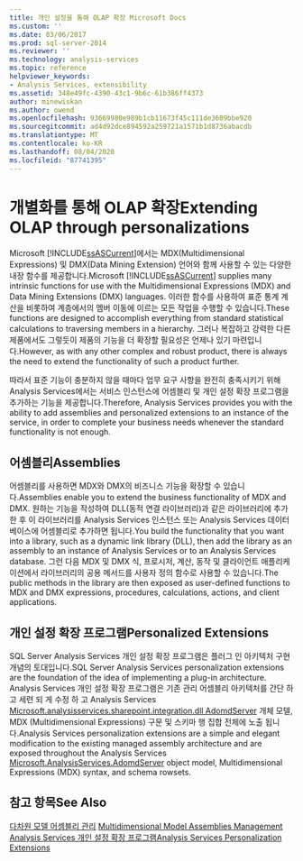 ```yaml
---
title: 개인 설정을 통해 OLAP 확장 Microsoft Docs
ms.custom: ''
ms.date: 03/06/2017
ms.prod: sql-server-2014
ms.reviewer: ''
ms.technology: analysis-services
ms.topic: reference
helpviewer_keywords:
- Analysis Services, extensibility
ms.assetid: 348e49fc-4390-43c1-9b6c-61b386ff4373
author: minewiskan
ms.author: owend
ms.openlocfilehash: 93669980e989b1cb11673f45c111de3609bbe920
ms.sourcegitcommit: ad4d92dce894592a259721a1571b1d8736abacdb
ms.translationtype: MT
ms.contentlocale: ko-KR
ms.lasthandoff: 08/04/2020
ms.locfileid: "87741395"
---
```

# <a name="extending-olap-through-personalizations"></a><span data-ttu-id="7d642-102">개별화를 통해 OLAP 확장</span><span class="sxs-lookup"><span data-stu-id="7d642-102">Extending OLAP through personalizations</span></span>
  <span data-ttu-id="7d642-103">Microsoft [!INCLUDE[ssASCurrent](../../../includes/ssascurrent-md.md)]에서는 MDX(Multidimensional Expressions) 및 DMX(Data Mining Extension) 언어와 함께 사용할 수 있는 다양한 내장 함수를 제공합니다.</span><span class="sxs-lookup"><span data-stu-id="7d642-103">Microsoft  [!INCLUDE[ssASCurrent](../../../includes/ssascurrent-md.md)] supplies many intrinsic functions for use with the Multidimensional Expressions (MDX) and Data Mining Extensions (DMX) languages.</span></span> <span data-ttu-id="7d642-104">이러한 함수를 사용하여 표준 통계 계산을 비롯하여 계층에서의 멤버 이동에 이르는 모든 작업을 수행할 수 있습니다.</span><span class="sxs-lookup"><span data-stu-id="7d642-104">These functions are designed to accomplish everything from standard statistical calculations to traversing members in a hierarchy.</span></span> <span data-ttu-id="7d642-105">그러나 복잡하고 강력한 다른 제품에서도 그렇듯이 제품의 기능을 더 확장할 필요성은 언제나 있기 마련입니다.</span><span class="sxs-lookup"><span data-stu-id="7d642-105">However, as with any other complex and robust product, there is always the need to extend the functionality of such a product further.</span></span>  
  
 <span data-ttu-id="7d642-106">따라서 표준 기능이 충분하지 않을 때마다 업무 요구 사항을 완전히 충족시키기 위해 Analysis Services에서는 서비스 인스턴스에 어셈블리 및 개인 설정 확장 프로그램을 추가하는 기능을 제공합니다.</span><span class="sxs-lookup"><span data-stu-id="7d642-106">Therefore, Analysis Services provides you with the ability to add assemblies and personalized extensions to an instance of the service, in order to complete your business needs whenever the standard functionality is not enough.</span></span>  
  
## <a name="assemblies"></a><span data-ttu-id="7d642-107">어셈블리</span><span class="sxs-lookup"><span data-stu-id="7d642-107">Assemblies</span></span>  
 <span data-ttu-id="7d642-108">어셈블리를 사용하면 MDX와 DMX의 비즈니스 기능을 확장할 수 있습니다.</span><span class="sxs-lookup"><span data-stu-id="7d642-108">Assemblies enable you to extend the business functionality of MDX and DMX.</span></span> <span data-ttu-id="7d642-109">원하는 기능을 작성하여 DLL(동적 연결 라이브러리)과 같은 라이브러리에 추가한 후 이 라이브러리를 Analysis Services 인스턴스 또는 Analysis Services 데이터베이스에 어셈블리로 추가하면 됩니다.</span><span class="sxs-lookup"><span data-stu-id="7d642-109">You build the functionality that you want into a library, such as a dynamic link library (DLL), then add the library as an assembly to an instance of Analysis Services or to an Analysis Services database.</span></span> <span data-ttu-id="7d642-110">그런 다음 MDX 및 DMX 식, 프로시저, 계산, 동작 및 클라이언트 애플리케이션에서 라이브러리의 공용 메서드를 사용자 정의 함수로 사용할 수 있습니다.</span><span class="sxs-lookup"><span data-stu-id="7d642-110">The public methods in the library are then exposed as user-defined functions to MDX and DMX expressions, procedures, calculations, actions, and client applications.</span></span>  
  
## <a name="personalized-extensions"></a><span data-ttu-id="7d642-111">개인 설정 확장 프로그램</span><span class="sxs-lookup"><span data-stu-id="7d642-111">Personalized Extensions</span></span>  
 <span data-ttu-id="7d642-112">SQL Server Analysis Services 개인 설정 확장 프로그램은 플러그 인 아키텍처 구현 개념의 토대입니다.</span><span class="sxs-lookup"><span data-stu-id="7d642-112">SQL Server Analysis Services personalization extensions are the foundation of the idea of implementing a plug-in architecture.</span></span> <span data-ttu-id="7d642-113">Analysis Services 개인 설정 확장 프로그램은 기존 관리 어셈블리 아키텍처를 간단 하 고 세련 되 게 수정 하 고 Analysis Services [Microsoft.analysisservices.sharepoint.integration.dll AdomdServer](/previous-versions/sql/sql-server-2014/ms131779(v=sql.120)) 개체 모델, MDX (Multidimensional Expressions) 구문 및 스키마 행 집합 전체에 노출 됩니다.</span><span class="sxs-lookup"><span data-stu-id="7d642-113">Analysis Services personalization extensions are a simple and elegant modification to the existing managed assembly architecture and are exposed throughout the Analysis Services [Microsoft.AnalysisServices.AdomdServer](/previous-versions/sql/sql-server-2014/ms131779(v=sql.120)) object model, Multidimensional Expressions (MDX) syntax, and schema rowsets.</span></span>  
  
## <a name="see-also"></a><span data-ttu-id="7d642-114">참고 항목</span><span class="sxs-lookup"><span data-stu-id="7d642-114">See Also</span></span>  
 <span data-ttu-id="7d642-115">[다차원 모델 어셈블리 관리](../multidimensional-model-assemblies-management.md) </span><span class="sxs-lookup"><span data-stu-id="7d642-115">[Multidimensional Model Assemblies Management](../multidimensional-model-assemblies-management.md) </span></span>  
 [<span data-ttu-id="7d642-116">Analysis Services 개인 설정 확장 프로그램</span><span class="sxs-lookup"><span data-stu-id="7d642-116">Analysis Services Personalization Extensions</span></span>](analysis-services-personalization-extensions.md)  
  
  
